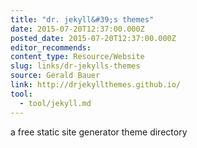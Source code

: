 ```yaml
---
title: "dr. jekyll&#39;s themes"
date: 2015-07-20T12:37:00.000Z
posted_date: 2015-07-20T12:37:00.000Z
editor_recommends:
content_type: Resource/Website
slug: links/dr-jekylls-themes
source: Gerald Bauer
link: http://drjekyllthemes.github.io/
tool:
  - tool/jekyll.md
---
```

a free static site generator theme directory



